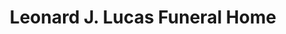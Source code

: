 ---
title: "Leonard J. Lucas Funeral Home"
url: /shamokin/leonard-j-lucas-funeral-home/
shop: Bestattungen
---